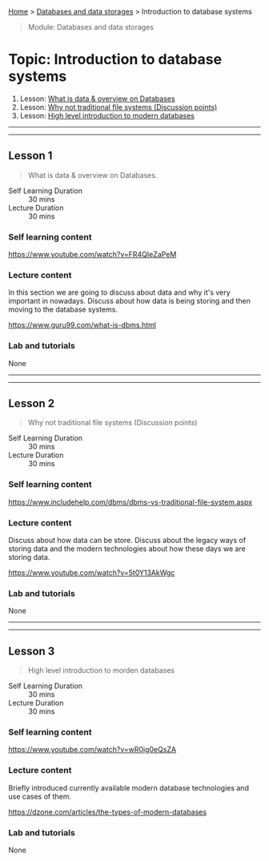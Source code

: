 [Home](../README.md) > [Databases and data storages](./README.md) > Introduction to database systems

> Module: Databases and data storages

# Topic: Introduction to database systems

1. Lesson: [What is data & overview on Databases](#lesson-1)
1. Lesson: [Why not traditional file systems (Discussion points)](#lesson-2)
1. Lesson: [High level introduction to modern databases](#lesson-3)

---

---

## Lesson 1

> What is data & overview on Databases.  

<dl>
<dt>Self Learning Duration</dt>
<dd>30 mins</dd>
<dt>Lecture Duration</dt>
<dd>30 mins</dd>
</dl>

### Self learning content

https://www.youtube.com/watch?v=FR4QIeZaPeM

### Lecture content

In this section we are going to discuss about data and why it's very important in nowadays. Discuss about how data is being storing and then moving to the database systems. 

https://www.guru99.com/what-is-dbms.html

### Lab and tutorials

None

---

---

## Lesson 2

> Why not traditional file systems (Discussion points)

<dl>
<dt>Self Learning Duration</dt>
<dd>30 mins</dd>
<dt>Lecture Duration</dt>
<dd>30 mins</dd>
</dl>

### Self learning content

https://www.includehelp.com/dbms/dbms-vs-traditional-file-system.aspx

### Lecture content

Discuss about how data can be store. Discuss about the legacy ways of storing data and the modern technologies about how these days we are storing data.

https://www.youtube.com/watch?v=5t0Y13AkWgc

### Lab and tutorials

None

---

---

## Lesson 3

> High level introduction to morden databases

<dl>
<dt>Self Learning Duration</dt>
<dd>30 mins</dd>
<dt>Lecture Duration</dt>
<dd>30 mins</dd>
</dl>

### Self learning content

https://www.youtube.com/watch?v=wR0jg0eQsZA

### Lecture content

Briefly introduced currently available modern database technologies and use cases of them.

https://dzone.com/articles/the-types-of-modern-databases

### Lab and tutorials

None
